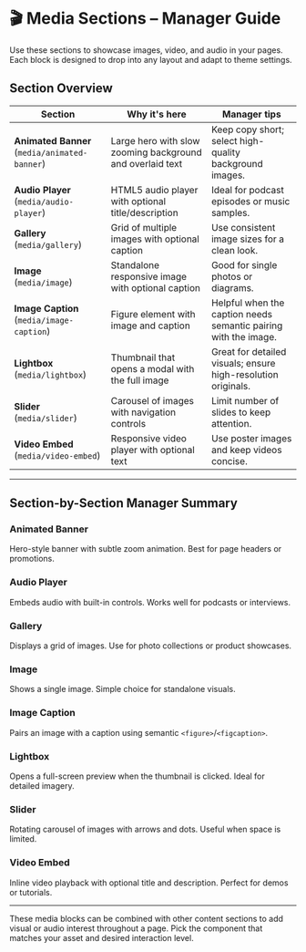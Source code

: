 # 🎬 Media Sections – Manager Guide

Use these sections to showcase images, video, and audio in your pages. Each block is designed to drop into any layout and adapt to theme settings.

## Section Overview

| Section | Why it's here | Manager tips |
| --- | --- | --- |
| **Animated Banner** (`media/animated-banner`) | Large hero with slow zooming background and overlaid text | Keep copy short; select high-quality background images. |
| **Audio Player** (`media/audio-player`) | HTML5 audio player with optional title/description | Ideal for podcast episodes or music samples. |
| **Gallery** (`media/gallery`) | Grid of multiple images with optional caption | Use consistent image sizes for a clean look. |
| **Image** (`media/image`) | Standalone responsive image with optional caption | Good for single photos or diagrams. |
| **Image Caption** (`media/image-caption`) | Figure element with image and caption | Helpful when the caption needs semantic pairing with the image. |
| **Lightbox** (`media/lightbox`) | Thumbnail that opens a modal with the full image | Great for detailed visuals; ensure high-resolution originals. |
| **Slider** (`media/slider`) | Carousel of images with navigation controls | Limit number of slides to keep attention. |
| **Video Embed** (`media/video-embed`) | Responsive video player with optional text | Use poster images and keep videos concise. |

---

## Section-by-Section Manager Summary

### Animated Banner
Hero-style banner with subtle zoom animation. Best for page headers or promotions.

### Audio Player
Embeds audio with built-in controls. Works well for podcasts or interviews.

### Gallery
Displays a grid of images. Use for photo collections or product showcases.

### Image
Shows a single image. Simple choice for standalone visuals.

### Image Caption
Pairs an image with a caption using semantic `<figure>`/`<figcaption>`.

### Lightbox
Opens a full-screen preview when the thumbnail is clicked. Ideal for detailed imagery.

### Slider
Rotating carousel of images with arrows and dots. Useful when space is limited.

### Video Embed
Inline video playback with optional title and description. Perfect for demos or tutorials.

---

These media blocks can be combined with other content sections to add visual or audio interest throughout a page. Pick the component that matches your asset and desired interaction level.


